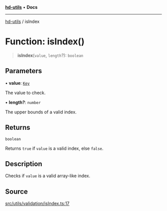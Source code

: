 [**hd-utils**](../README.md) • **Docs**

***

[hd-utils](../globals.md) / isIndex

# Function: isIndex()

> **isIndex**(`value`, `length`?): `boolean`

## Parameters

• **value**: [`Key`](../type-aliases/Key.md)

The value to check.

• **length?**: `number`

The upper bounds of a valid index.

## Returns

`boolean`

Returns `true` if `value` is a valid index, else `false`.

## Description

Checks if `value` is a valid array-like index.

## Source

[src/utils/validation/isIndex.ts:17](https://github.com/AhmadHddad/h-utils/blob/f7bb9ae71f981ffef49079271b9540862594b7e6/src/utils/validation/isIndex.ts#L17)
